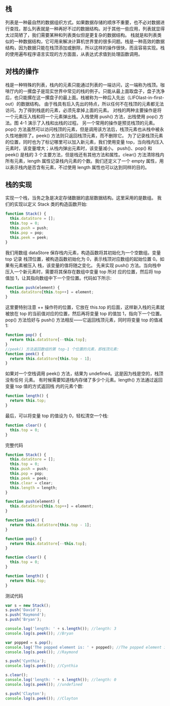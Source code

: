 ## 栈

列表是一种最自然的数据组织方式。如果数据存储的顺序不重要，也不必对数据进行查找，那么列表就是一种再好不过的数据结构。对于其他一些应用，列表就显得太过简陋了，我们需要某种和列表类似但是更复杂的数据结构。
栈就是和列表类似的一种数据结构，它可用来解决计算机世界里的很多问题。栈是一种高效的数据结构，因为数据只能在栈顶添加或删除，所以这样的操作很快，而且容易实现。栈的使用遍布程序语言实现的方方面面，从表达式求值到处理函数调用。

## 对栈的操作

栈是一种特殊的列表，栈内的元素只能通过列表的一端访问，这一端称为栈顶。咖啡厅内的一摞盘子是现实世界中常见的栈的例子。只能从最上面取盘子，盘子洗净后，也只能摞在这一摞盘子的最上面。栈被称为一种后入先出（LIFOlast-in-first-out）的数据结构。
由于栈具有后入先出的特点，所以任何不在栈顶的元素都无法访问。为了得到栈底的元素，必须先拿掉上面的元素。
对栈的两种主要操作是将一个元素压入栈和将一个元素弹出栈。入栈使用 push() 方法，出栈使用 pop() 方法。图 4-1 演示了入栈和出栈的过程。
另一个常用的操作是预览栈顶的元素。pop() 方法虽然可以访问栈顶的元素，但是调用该方法后，栈顶元素也从栈中被永久性地删除了。peek() 方法则只返回栈顶元素，而不删除它。
为了记录栈顶元素的位置，同时也为了标记哪里可以加入新元素，我们使用变量 top，当向栈内压入元素时，该变量增大；从栈内弹出元素时，该变量减小。
push()、pop() 和 peek() 是栈的 3 个主要方法，但是栈还有其他方法和属性。clear() 方法清除栈内所有元素，length 属性记录栈内元素的个数。我们还定义了一个 empty 属性，用以表示栈内是否含有元素，不过使用 length 属性也可以达到同样的目的。

## 栈的实现

实现一个栈，当务之急是决定存储数据的底层数据结构。这里采用的是数组。 我们的实现以定义 Stack 类的构造函数开始:

```js
function Stack() {
  this.dataStore = [];
  this.top = 0;
  this.push = push;
  this.pop = pop;
  this.peek = peek;
}
```

我们用数组 dataStore 保存栈内元素，构造函数将其初始化为一个空数组。变量 top 记录 栈顶位置，被构造函数初始化为 0，表示栈顶对应数组的起始位置 0。如果有元素被压入 栈，该变量的值将随之变化。
先来实现 push() 方法。当向栈中压入一个新元素时，需要将其保存在数组中变量 top 所对 应的位置，然后将 top 值加 1，让其指向数组中下一个空位置。代码如下所示:

```js
function push(element) {
  this.dataStore[this.top++] = element;
}
```

这里要特别注意 ++ 操作符的位置，它放在 this.top 的后面，这样新入栈的元素就被放在 top 的当前值对应的位置，然后再将变量 top 的值加 1，指向下一个位置。
pop() 方法恰好与 push() 方法相反——它返回栈顶元素，同时将变量 top 的值减 1:

```js
function pop() {
  return this.dataStore[--this.top];
}
//peek() 方法返回数组的第 top-1 个位置的元素，即栈顶元素:
function peek() {
  return this.dataStore[this.top - 1];
}
```

如果对一个空栈调用 peek() 方法，结果为 undefined。这是因为栈是空的，栈顶没有任何
元素。
有时候需要知道栈内存储了多少个元素。length() 方法通过返回变量 top 值的方式返回栈 内的元素个数:

```js
function length() {
  return this.top;
}
```

最后，可以将变量 top 的值设为 0，轻松清空一个栈:

```js
function clear() {
  this.top = 0;
}
```

完整代码

```js
function Stack() {
  this.dataStore = [];
  this.top = 0;
  this.push = push;
  this.pop = pop;
  this.peek = peek;
  this.clear = clear;
  this.length = length;
}

function push(element) {
  this.dataStore[this.top++] = element;
}

function peek() {
  return this.dataStore[this.top - 1];
}

function pop() {
  return this.dataStore[--this.top];
}

function clear() {
  this.top = 0;
}

function length() {
  return this.top;
}
```

测试代码

```js
var s = new Stack();
s.push('David');
s.push('Raymond');
s.push('Bryan');

console.log('length: ' + s.length()); //length: 3
console.log(s.peek()); //Bryan

var popped = s.pop();
console.log('The popped element is: ' + popped); //The popped element is: Bryan
console.log(s.peek()); //Raymond

s.push('Cynthia');
console.log(s.peek()); //Cynthia

s.clear();
console.log('length: ' + s.length()); //length: 0
console.log(s.peek()); //undefined

s.push('Clayton');
console.log(s.peek()); //Clayton
```
